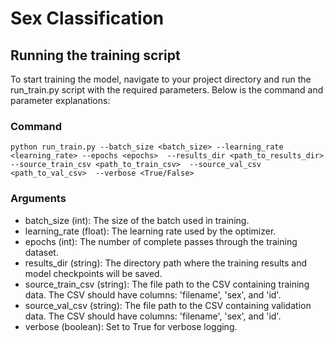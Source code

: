 # Sex Classification

## Running the training script
To start training the model, navigate to your project directory and run the run_train.py script with the required parameters. Below is the command and parameter explanations:
### Command
`python run_train.py
    --batch_size <batch_size>
    --learning_rate <learning_rate>
    --epochs <epochs> 
    --results_dir <path_to_results_dir> 
    --source_train_csv <path_to_train_csv> 
    --source_val_csv <path_to_val_csv> 
    --verbose <True/False>
`
### Arguments
- batch_size (int): The size of the batch used in training.
- learning_rate (float): The learning rate used by the optimizer.
- epochs (int): The number of complete passes through the training dataset.
- results_dir (string): The directory path where the training results and model checkpoints will be saved.
- source_train_csv (string): The file path to the CSV containing training data. The CSV should have columns: 'filename', 'sex', and 'id'.
- source_val_csv (string): The file path to the CSV containing validation data. The CSV should have columns: 'filename', 'sex', and 'id'.
- verbose (boolean): Set to True for verbose logging.
